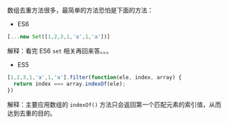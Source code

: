 数组去重方法很多，最简单的方法恐怕是下面的方法：

- ES6

```js
[...new Set([1,2,3,1,'a',1,'a'])]
```

解释：看完 ES6 `set` 相关再回来答。。。

- ES5

```js
[1,2,3,1,'a',1,'a'].filter(function(ele, index, array) {
  return index === array.indexOf(ele);
})
```

解释：主要应用数组的 `indexOf()` 方法只会返回第一个匹配元素的索引值，从而达到去重的目的。
